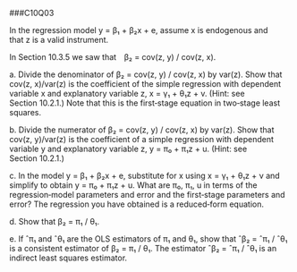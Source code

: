 ###C10Q03

In the regression model y = β₁ + β₂x + e, assume x is endogenous and that z is a valid instrument.

In Section 10.3.5 we saw that β₂ = cov(z, y) / cov(z, x).

a. Divide the denominator of β₂ = cov(z, y) / cov(z, x) by var(z). Show that cov(z, x)/var(z) is the coefficient of the simple regression with dependent variable x and explanatory variable z, x = γ₁ + θ₁z + v. (Hint: see Section 10.2.1.) Note that this is the first‑stage equation in two‑stage least squares.

b. Divide the numerator of β₂ = cov(z, y) / cov(z, x) by var(z). Show that cov(z, y)/var(z) is the coefficient of a simple regression with dependent variable y and explanatory variable z, y = π₀ + π₁z + u. (Hint: see Section 10.2.1.)

c. In the model y = β₁ + β₂x + e, substitute for x using x = γ₁ + θ₁z + ν and simplify to obtain y = π₀ + π₁z + u. What are π₀, π₁, u in terms of the regression‑model parameters and error and the first‑stage parameters and error? The regression you have obtained is a reduced‑form equation.

d. Show that β₂ = π₁ / θ₁.

e. If ˆπ₁ and ˆθ₁ are the OLS estimators of π₁ and θ₁, show that ˆβ₂ = ˆπ₁ / ˆθ₁ is a consistent estimator of β₂ = π₁ / θ₁. The estimator ˆβ₂ = ˆπ₁ / ˆθ₁ is an indirect least squares estimator.
